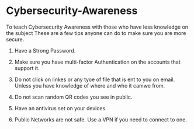 # Cybersecurity-Awareness
To teach Cybersecurity Awareness with those who have less knowledge on the subject
These are a few tips anyone can do to make sure you are more secure.

1. Have a Strong Password.

2. Make sure you have multi-factor Authentication on the accounts that support it.

3. Do not click on linkes or any tyoe of file that is ent to you on email. Unless you have knowledge of where and who it camwe from.

4. Do not scan random QR codes you see in public.

5. Have an antivirus set on your devices.

6. Public Networks are not safe. Use a VPN if you need to connect to one.
